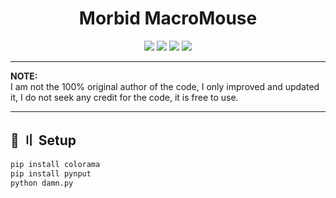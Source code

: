 <h1 align="center">
  Morbid MacroMouse
</h1>

<p align="center"> 
</p>
<p align="center">
  <img src="https://img.shields.io/github/languages/top/dev-hyns/Damn-Autoclicker?style=flat-square">
  <img src="https://img.shields.io/github/last-commit/dev-hyns/Damn-Autoclicker?style=flat-square">
  <img src="https://img.shields.io/github/stars/dev-hyns/Damn-Autoclicker?color=%02B039&label=Stars&style=flat-square">
  <img src="https://img.shields.io/github/forks/dev-hyns/Damn-Autoclicker?color=%02B039&label=Forks&style=flat-square">
</p>

---

</h2>

**NOTE:** \
I am not the 100% original author of the code, I only improved and updated it, I do not seek any credit for the code, it is free to use.

---

## <a id="setup"></a> 📁 〢 Setup

```python
pip install colorama
pip install pynput
python damn.py
```

